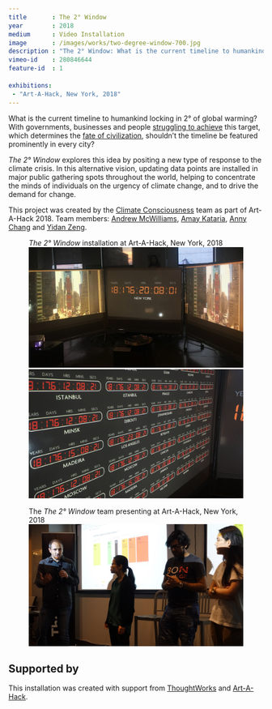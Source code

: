 ```yaml
---
title       : The 2° Window
year        : 2018
medium      : Video Installation
image       : /images/works/two-degree-window-700.jpg
description : "The 2° Window: What is the current timeline to humankind locking in 2° of global warming?"
vimeo-id    : 280846644
feature-id  : 1

exhibitions:
 - "Art-A-Hack, New York, 2018"
---
```

What is the current timeline to humankind locking in 2° of global warming? With governments, businesses and people [struggling to achieve](https://www.reuters.com/article/us-thailand-climatechange/governments-not-on-track-to-cap-temperatures-at-below-2-degrees-u-n-idUSKCN1LI03S) this target, which determines the [fate of civilization](https://www.usatoday.com/story/news/world/2018/12/03/climate-change-could-lead-collapse-civilization-said-david-attenborough/2195775002/), shouldn’t the timeline be featured prominently in every city?

_The 2° Window_ explores this idea by positing a new type of response to the climate crisis. In this alternative vision, updating data points are installed in major public gathering spots throughout the world, helping to concentrate the minds of individuals on the urgency of climate change, and to drive the demand for change.

This project was created by the [Climate Consciousness](https://artahack.io/projects/climate-consciousness/) team as part of Art-A-Hack 2018. Team members: [Andrew McWilliams](/), [Amay Kataria](https://www.amaykataria.com/), [Anny Chang](https://yihsinchang.com/) and [Yidan Zeng](http://www.yidanzeng.com/). 

<figure class="shots">
	<figcaption><em>The 2° Window</em> installation at Art-A-Hack, New York, 2018</figcaption>
	<img src="/images/works/two-degree-window/two-degree-window-aah-1.jpg" alt="The 2° Window at Art-A-Hack, New York, 2018" />
	<img src="/images/works/two-degree-window/two-degree-window-aah-2.jpg" alt="The 2° Window at Art-A-Hack, New York, 2018" />
</figure>

<figure class="shots">
	<figcaption>The <em>The 2° Window</em> team presenting at Art-A-Hack, New York, 2018</figcaption>
	<img src="/images/works/two-degree-window/two-degree-window-presentation.jpg" alt="The 2° Window team presenting at Art-A-Hack, New York, 2018" />
</figure>

## Supported by
This installation was created with support from [ThoughtWorks](https://www.thoughtworks.com/) and [Art-A-Hack](http://artahack.io).